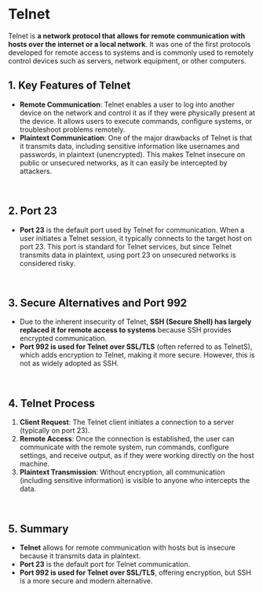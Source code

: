<br>

# Telnet
Telnet is **a network protocol that allows for remote communication with hosts over the internet or a local network**. It was one of the first protocols developed for remote access to systems and is commonly used to remotely control devices such as servers, network equipment, or other computers.

## 1. Key Features of Telnet
  - **Remote Communication**: Telnet enables a user to log into another device on the network and control it as if they were physically present at the device. It allows users to execute commands, configure systems, or troubleshoot problems remotely.
  - **Plaintext Communication**: One of the major drawbacks of Telnet is that it transmits data, including sensitive information like usernames and passwords, in plaintext (unencrypted). This makes Telnet insecure on public or unsecured networks, as it can easily be intercepted by attackers.  
<br>

## 2. Port 23
  - **Port 23** is the default port used by Telnet for communication. When a user initiates a Telnet session, it typically connects to the target host on port 23. This port is standard for Telnet services, but since Telnet transmits data in plaintext, using port 23 on unsecured networks is considered risky.  
<br>

## 3. Secure Alternatives and Port 992
  - Due to the inherent insecurity of Telnet, **SSH (Secure Shell) has largely replaced it for remote access to systems** because SSH provides encrypted communication.
  - **Port 992 is used for Telnet over SSL/TLS** (often referred to as TelnetS), which adds encryption to Telnet, making it more secure. However, this is not as widely adopted as SSH.  
<br>

## 4. Telnet Process
1. **Client Request**: The Telnet client initiates a connection to a server (typically on port 23).
2. **Remote Access**: Once the connection is established, the user can communicate with the remote system, run commands, configure settings, and receive output, as if they were working directly on the host machine.
3. **Plaintext Transmission**: Without encryption, all communication (including sensitive information) is visible to anyone who intercepts the data.  
<br>

## 5. Summary
  - **Telnet** allows for remote communication with hosts but is insecure because it transmits data in plaintext.
  - **Port 23** is the default port for Telnet communication.
  - **Port 992 is used for Telnet over SSL/TLS**, offering encryption, but SSH is a more secure and modern alternative.  
<br>